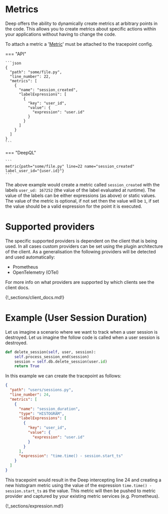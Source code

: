 # Metrics

Deep offers the ability to dynamically create metrics at arbitrary points in the code. This allows you to create metrics
about specific actions within your applications without having to change the code.

To attach a metric
a '[Metric](https://github.com/intergral/deep-proto/blob/master/deepproto/proto/tracepoint/v1/tracepoint.proto#L45)'
must be attached to the tracepoint config.

=== "API"

    ```json
    {
      "path": "some/file.py",
      "line_number": 22,
      "metrics": [
        {
          "name": "session_created",
          "labelExpressions": [
            {
              "key": "user_id",
              "value": {
                "expression": "user.id"
              }
            }
          ]
        }
      ]
    }
    ```

=== "DeepQL"

    ```
    metric{path="some/file.py" line=22 name="session_created" label_user_id="{user.id}"}
    ```

The above example would create a metric called `session_created` with the labels `user_ud: 167252` (the value of the
label evaluated at runtime). The value of the labels can be either expressions (as above) or static values. The value of
the metric is optional, if not set then the value will be `1`, if set the value should be a valid expression for the
point it is executed.

# Supported providers

The specific supported providers is dependent on the client that is being used. In all cases custom providers can be set
using the plugin architecture of the client. As a generalisation the following providers will be detected and used automatically:

 - Prometheus
- OpenTelemetry (OTel)

For more info on what providers are supported by which clients see the client docs.

{!_sections/client_docs.md!}

# Example (User Session Duration)

Let us imagine a scenario where we want to track when a user session is destroyed. Let us imagine the follow code is
called when a user session is destroyed.

```python title="users/session.py" linenums="22"
def delete_session(self, user, session):
    self.process_session_end(session)
    session = self.db.delete_session(user.id)
    return True
```

In this example we can create the tracepoint as follows:

```json
{
  "path": "users/sessions.py",
  "line_number": 24,
  "metrics": [
    {
      "name": "session_duration",
      "type": "HISTOGRAM",
      "labelExpressions": [
        {
          "key": "user_id",
          "value": {
            "expression": "user.id"
          }
        }
      ],
      "expression": "time.time() - session.start_ts"
    }
  ]
}
```

This tracepoint would result in the Deep intercepting line 24 and creating a new histogram metric using the value of the
expression `time.time() - session.start_ts` as the value. This metric will then be pushed to metric provider and
captured by your existing metric services (e.g. Prometheus).

{!_sections/expression.md!}
